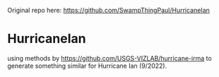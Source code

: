 
<!-- README.md is generated from README.Rmd. Please edit that file -->

Original repo here: <https://github.com/SwampThingPaul/HurricaneIan>

# HurricaneIan

using methods by <https://github.com/USGS-VIZLAB/hurricane-irma> to
generate something similar for Hurricane Ian (9/2022).
